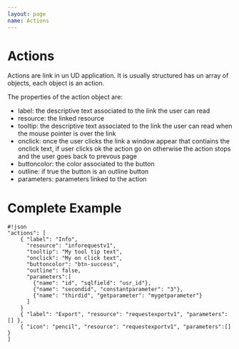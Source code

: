 ```yaml
---
layout: page
name: Actions
---
```


# Actions 

Actions are link in un UD application.
It is usually structured has un array of objects, each object is an action.

The properties of the action object are:

* label: the descriptive text associated to the link the user can read
* resource: the linked resource
* tooltip: the descriptive text associated to the link the user can read when the mouse pointer is over the link
* onclick: once the user clicks the link a window appear that contiains the onclick text, if user clicks ok the action go on otherwise the action stops and the user goes back to prevous page
* buttoncolor: the color associated to the button
* outline: if true the button is an outline button
* parameters: parameters linked to the action

# Complete Example

```
#!json
"actions": [
    { "label": "Info", 
      "resource": "inforequestv1",
      "tooltip": "My tool tip text",
      "onclick": "My on click text",
      "buttoncolor": "btn-success",
      "outline": false,
      "parameters":[
        {"name": "id", "sqlfield": "usr_id"},
        {"name": "secondid", "constantparameter": "3"},
        {"name": "thirdid", "getparameter": "mygetparameter"}
      ] 
    }
    { "label": "Export", "resource": "requestexportv1", "parameters":[] },
    { "icon": "pencil", "resource": "requestexportv1", "parameters":[] }
]
```

